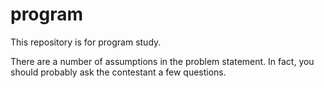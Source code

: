 # program

This repository is for program study.

There are a number of assumptions in the problem statement.
In fact, you should probably ask the contestant a few questions.